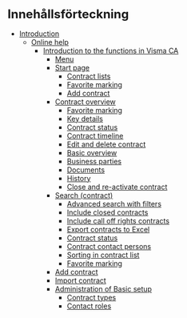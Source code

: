 <style> 
h1 { font-size:24px; } 
h2 { font-size:22px; } 
h3 { font-size:20px; } 
h4 { font-size:18px; } 
h5 { font-size:16px; }  
table th { font-size:14px !important; text-align:left !important; }
table td { font-size:14px !important; text-align:left !important; }
</style>

# Innehållsförteckning

* [Introduction](https://github.com/fridasimonsson/fridatest/blob/master/en-GB/online-help/introduction.md)
    * [Online help](https://github.com/fridasimonsson/fridatest/blob/master/en-GB/online-help/introduction.md#onlinehelp)
        * [Introduction to the functions in Visma CA](https://github.com/fridasimonsson/fridatest/blob/master/en-GB/online-help/funcdescription/funcdescriptionintro.md)
          * [Menu](https://github.com/fridasimonsson/fridatest/blob/master/en-GB/online-help/funcdescription/menu/menuoptions.md)
          * [Start page](https://github.com/fridasimonsson/fridatest/blob/master/en-GB/online-help/funcdescription/startpage/startpage.md)
            * [Contract lists](https://github.com/fridasimonsson/fridatest/blob/master/en-GB/online-help/funcdescription/startpage/contractlists.md)
            * [Favorite marking](https://github.com/fridasimonsson/fridatest/blob/master/en-GB/online-help/funcdescription/common/favoritemarking.md)
            * [Add contract](https://github.com/fridasimonsson/fridatest/blob/master/en-GB/online-help/funcdescription/startpage/addcontractonstartpage.md)
          * [Contract overview](https://github.com/fridasimonsson/fridatest/blob/master/en-GB/online-help/funcdescription/contractoverview/contractoverview.md)
            * [Favorite marking](https://github.com/fridasimonsson/fridatest/blob/master/en-GB/online-help/funcdescription/common/favoritemarking.md)
            * [Key details](https://github.com/fridasimonsson/fridatest/blob/master/en-GB/online-help/funcdescription/contractoverview/keydetails.md)
            * [Contract status](https://github.com/fridasimonsson/fridatest/blob/master/en-GB/online-help/funcdescription/common/contractstatus.md)
            * [Contract timeline](https://github.com/fridasimonsson/fridatest/blob/master/en-GB/online-help/funcdescription/contractoverview/contracttimeline.md)
            * [Edit and delete contract](https://github.com/fridasimonsson/fridatest/blob/master/en-GB/online-help/funcdescription/contractoverview/editdeletecontract.md)
            * [Basic overview](https://github.com/fridasimonsson/fridatest/blob/master/en-GB/online-help/funcdescription/contractoverview/basicoverview.md)
            * [Business parties](https://github.com/fridasimonsson/fridatest/blob/master/en-GB/online-help/funcdescription/contractoverview/businessparties.md)
            * [Documents](https://github.com/fridasimonsson/fridatest/blob/master/en-GB/online-help/funcdescription/contractoverview/documents.md)
            * [History](https://github.com/fridasimonsson/fridatest/blob/master/en-GB/online-help/funcdescription/contractoverview/history.md)
            * [Close and re-activate contract](https://github.com/fridasimonsson/fridatest/blob/master/en-GB/online-help/funcdescription/contractoverview/closereactivatecontract.md)
           * [Search (contract)](https://github.com/fridasimonsson/fridatest/blob/master/en-GB/online-help/funcdescription/searchcontract/contractsearch.md)
             * [Advanced search with filters](https://github.com/fridasimonsson/fridatest/blob/master/en-GB/online-help/funcdescription/searchcontract/advancedsearch.md)
             * [Include closed contracts](https://github.com/fridasimonsson/fridatest/blob/master/en-GB/online-help/funcdescription/searchcontract/includeclosed.md)
             * [Include call off rights contracts](https://github.com/fridasimonsson/fridatest/blob/master/en-GB/online-help/funcdescription/searchcontract/includecalloff.md)
             * [Export contracts to Excel](https://github.com/fridasimonsson/fridatest/blob/master/en-GB/online-help/funcdescription/searchcontract/exporttoexcel.md)
             * [Contract status](https://github.com/fridasimonsson/fridatest/blob/master/en-GB/online-help/funcdescription/common/contractstatus.md)
             * [Contract contact persons](https://github.com/fridasimonsson/fridatest/blob/master/en-GB/online-help/funcdescription/searchcontract/contractpersons.md)
             * [Sorting in contract list](https://github.com/fridasimonsson/fridatest/blob/master/en-GB/online-help/funcdescription/searchcontract/sortinginlist.md)
             * [Favorite marking](https://github.com/fridasimonsson/fridatest/blob/master/en-GB/online-help/funcdescription/common/favoritemarking.md)
          * [Add contract](https://github.com/fridasimonsson/fridatest/blob/master/en-GB/online-help/funcdescription/addcontract/addcontract.md)
          * [Import contract](https://github.com/fridasimonsson/fridatest/blob/master/en-GB/online-help/funcdescription/importcontracts/importcontracts.md)
          * [Administration of Basic setup](https://github.com/fridasimonsson/fridatest/blob/master/en-GB/online-help/funcdescription/administration/administration.md)
             * [Contract types](https://github.com/fridasimonsson/fridatest/blob/master/en-GB/online-help/funcdescription/administration/typeofcontract.md)
             * [Contact roles](https://github.com/fridasimonsson/fridatest/blob/master/en-GB/online-help/funcdescription/administration/contactroles.md)
				

